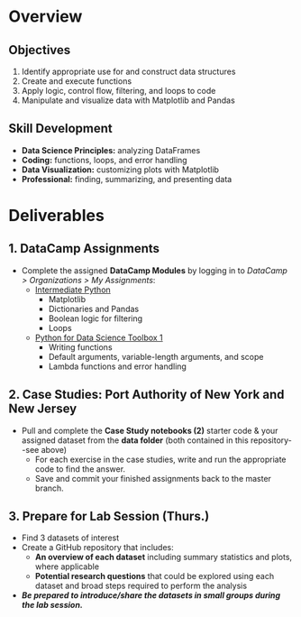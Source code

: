 # Overview
## Objectives
1. Identify appropriate use for and construct data structures
2. Create and execute functions
3. Apply logic, control flow, filtering, and loops to code
4. Manipulate and visualize data with Matplotlib and Pandas


## Skill Development
* **Data Science Principles:** analyzing DataFrames
* **Coding:** functions, loops, and error handling
* **Data Visualization:** customizing plots with Matplotlib
* **Professional:** finding, summarizing, and presenting data


# Deliverables
## 1. DataCamp Assignments
* Complete the assigned **DataCamp Modules** by logging in to *DataCamp > Organizations > My Assignments*:
    * [Intermediate Python](https://learn.datacamp.com/courses/intermediate-python)
        * Matplotlib
        * Dictionaries and Pandas
        * Boolean logic for filtering
        * Loops
    * [Python for Data Science Toolbox 1](https://learn.datacamp.com/courses/python-data-science-toolbox-part-1)
        * Writing functions
        * Default arguments, variable-length arguments, and scope
        * Lambda functions and error handling

## 2. Case Studies: Port Authority of New York and New Jersey
* Pull and complete the **Case Study notebooks (2)** starter code & your assigned dataset from the **data folder** (both contained in this repository--see above) 
    * For each exercise in the case studies, write and run the appropriate code to find the answer.
    * Save and commit your finished assignments back to the master branch. 

## 3. Prepare for Lab Session (Thurs.)
* Find 3 datasets of interest
* Create a GitHub repository that includes: 
    * **An overview of each dataset** including summary statistics and plots, where applicable
    * **Potential research questions** that could be explored using each dataset and broad steps required to perform the analysis
* ***Be prepared to introduce/share the datasets in small groups during the lab session.*** 
